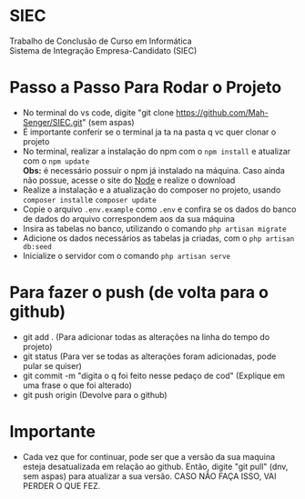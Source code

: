 # SIEC
Trabalho de Conclusão de Curso em Informática <br>
Sistema de Integração Empresa-Candidato (SIEC)

# Passo a Passo Para Rodar o Projeto
* No terminal do vs code, digite "git clone https://github.com/Mah-Senger/SIEC.git" (sem aspas)
* É importante conferir se o terminal ja ta na pasta q vc quer clonar o projeto
* No terminal, realizar a instalação do npm com o `npm install` e atualizar com o `npm update`<br>
**Obs:** é necessário possuir o npm já instalado na máquina. Caso ainda não possue, acesse o site do [Node](https://nodejs.org/en/) e realize o download
* Realize a instalação e a atualização do composer no projeto, usando `composer install`e `composer update`
* Copie o arquivo `.env.example` como `.env` e confira se os dados do banco de dados do arquivo correspondem aos da sua máquina
* Insira as tabelas no banco, utilizando o comando `php artisan migrate`
* Adicione os dados necessários as tabelas ja criadas, com o `php artisan db:seed`
* Inicialize o servidor com o comando `php artisan serve`

# Para fazer o push (de volta para o github)
* git add . (Para adicionar todas as alterações na linha do tempo do projeto)
* git status (Para ver se todas as alterações foram adicionadas, pode pular se quiser)
* git commit -m "digita o q foi feito nesse pedaço de cod" (Explique em uma frase o que foi alterado)
* git push origin <nome da branch q vc ta> (Devolve para o github)

# Importante
* Cada vez que for continuar, pode ser que a versão da sua maquina esteja desatualizada em relação ao github. Então, digite "git pull" (dnv, sem aspas) para atualizar a sua versão. CASO NÃO FAÇA ISSO, VAI PERDER O QUE FEZ.

